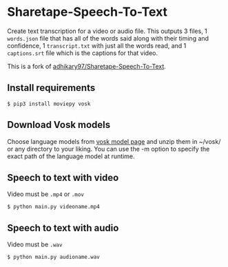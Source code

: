 # Sharetape-Speech-To-Text

Create text transcription for a video or audio file. This outputs 3 files, 1 `words.json` file that has all of the words said along with their timing and confidence, 1 `transcript.txt` with just all the words read, and 1 `captions.srt` file which is the captions for that video.

This is a fork of [adhikary97/Sharetape-Speech-To-Text](https://github.com/adhikary97/Sharetape-Speech-To-Text).

## Install requirements

```
$ pip3 install moviepy vosk
```

## Download Vosk models

Choose language models from [vosk model page](https://alphacephei.com/vosk/models) and unzip them in ~/vosk/ or any directory to your liking. You can use the -m option to specify the exact path of the language model at runtime.

## Speech to text with video

Video must be `.mp4` or `.mov`

```
$ python main.py videoname.mp4
```

## Speech to text with audio

Video must be `.wav`

```
$ python main.py audioname.wav
```
